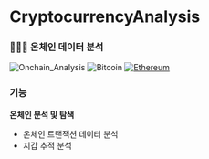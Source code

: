 # CryptocurrencyAnalysis 
### 👨🏻‍🔬 온체인 데이터 분석
![Onchain_Analysis](https://img.shields.io/badge/Onchain_Analysis-3776AB?style=for-the-badge&logo=python&logoColor=white)
![Bitcoin](https://img.shields.io/badge/bitcoin-%FFFD700.svg?style=for-the-badge&logo=bitcoin&logoColor=white)
[![Ethereum](https://img.shields.io/badge/Ethereum-2ea44f?logo=solidity)](https://github.com/manifoldfinance)


### 기능
**온체인 분석 및 탐색**
- 온체인 트랜잭션 데이터 분석 
- 지갑 추적 분석
